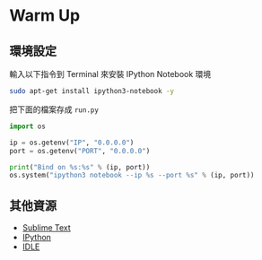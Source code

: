 # Warm Up

## 環境設定

輸入以下指令到 Terminal 來安裝 IPython Notebook 環境

``` bash
sudo apt-get install ipython3-notebook -y
```

把下面的檔案存成 `run.py`

``` python
import os

ip = os.getenv("IP", "0.0.0.0")
port = os.getenv("PORT", "0.0.0.0")

print("Bind on %s:%s" % (ip, port))
os.system("ipython3 notebook --ip %s --port %s" % (ip, port))
```

## 其他資源

- [Sublime Text](http://www.sublimetext.com/)
- [IPython](https://ipython.org/)
- [IDLE](http://ez2learn.com/install/idle.html)

